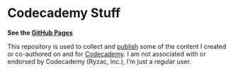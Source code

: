 Codecademy Stuff
================

**See the [GitHub Pages][ghp]**

This repository is used to collect and [publish][ghp] some of the content I
created or co-authored on and for [Codecademy](http://www.codecademy.com). I am
not associated with or endorsed by Codecademy (Ryzac, Inc.), I’m just a regular
user.

[ghp]: http://fanaugen.github.io/codecademy-stuff
